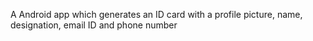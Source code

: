 
A Android app which generates an ID card with a profile picture, name, designation, email ID and phone number
